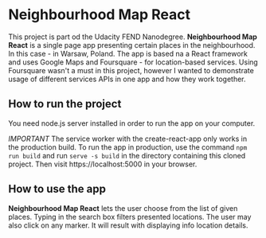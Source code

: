 # Neighbourhood Map React

This project is part od the Udacity FEND Nanodegree. **Neighbourhood Map React** is a single page app presenting certain places in the neighbourhood. In this case - in Warsaw, Poland. The app is based na a React framework and uses Google Maps and Foursquare - for location-based services. Using Foursquare wasn't a must in this project, however I wanted to demonstrate usage of different services APIs in one app and how they work together.


## How to run the project

You need node.js server installed in order to run the app on your computer.

*IMPORTANT* The service worker with the create-react-app only works in the production build. To run the app in production, use the command `npm run build` and run `serve -s build` in the directory containing this cloned project. Then visit https://localhost:5000 in your browser.

## How to use the app

**Neighbourhood Map React** lets the user choose from the list of given places. Typing in the search box filters presented locations. The user may also click on any marker. It will result with displaying info location details.
